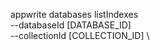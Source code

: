 appwrite databases listIndexes \
        --databaseId [DATABASE_ID] \
        --collectionId [COLLECTION_ID] \

